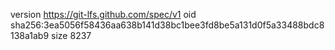 version https://git-lfs.github.com/spec/v1
oid sha256:3ea5056f58436aa638b141d38bc1bee3fd8be5a131d0f5a33488bdc8138a1ab9
size 8237
